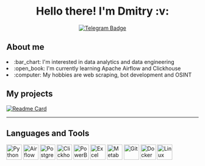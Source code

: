 <div id="header" align="center">
  <h1>Hello there! I'm Dmitry :v:</h1>
</div>
<div id="socials" align="center">
  <a href="https://t.me/dm_borisov1">
    <img alt="Telegram Badge" src="https://img.shields.io/badge/telegram-_?style=for-the-badge&logo=telegram&logoColor=%23ff79c6&color=%2344475a">
  </a>
</div>

<div>
  <h2>About me</h2>
  <lo>
    <li>:bar_chart: I'm interested in data analytics and data engineering</li>
    <li>:open_book: I'm currently learning Apache Airflow and Clickhouse</li>
    <li>:computer: My hobbies are web scraping, bot development and OSINT</li>
  </lo>
</div>

## My projects
[![Readme Card](https://github-readme-stats.vercel.app/api/pin/?username=dm-borisov&repo=headhunter-pipeline&theme=dracula)](https://github.com/dm-borisov/headhunter-pipeline)

***

<div>
  <h2>Languages and Tools</h2>
  <img alt="Python" src="https://cdn.jsdelivr.net/gh/devicons/devicon/icons/python/python-original.svg" height=40 width=40 />
  <img alt="Airflow" src="https://github.com/dm-borisov/dm-borisov/assets/141336932/ee6ac6d5-a8f5-4e1c-aae1-4debabd711dc" height=40 width=40 />
  <img alt="PostgreSQL" src="https://cdn.jsdelivr.net/gh/devicons/devicon/icons/postgresql/postgresql-original.svg" height=40 width=40 />
  <img alt="Clickhouse" src="https://github.com/dm-borisov/dm-borisov/assets/141336932/69ca8f68-2088-40cf-8ae9-1fd7ac19445f" height=40 width=40 />
  <img alt="PowerBI" src="https://github.com/dm-borisov/dm-borisov/assets/141336932/3e85d50a-36e5-4d95-82bc-326d3ac8cae3" height=40 width=40 />
  <img alt="Excel" src="https://github.com/dm-borisov/dm-borisov/assets/141336932/3847cd1b-a3c4-4c7a-9b52-c50364ed42c6" height=40 width=40 />
  <img alt="Metabase" src="https://github.com/dm-borisov/dm-borisov/assets/141336932/8cfdc852-71cb-4cda-a04e-ac5fce9cf28c" height=40 width=40 />
  <img alt="Git" src="https://cdn.jsdelivr.net/gh/devicons/devicon/icons/git/git-original.svg" height=40 width=40 />
  <img alt="Docker" src="https://cdn.jsdelivr.net/gh/devicons/devicon/icons/docker/docker-original.svg" height=40 width=40 />
  <img alt="Linux" src="https://cdn.jsdelivr.net/gh/devicons/devicon/icons/linux/linux-original.svg" height=40 width=40 />
</div>
